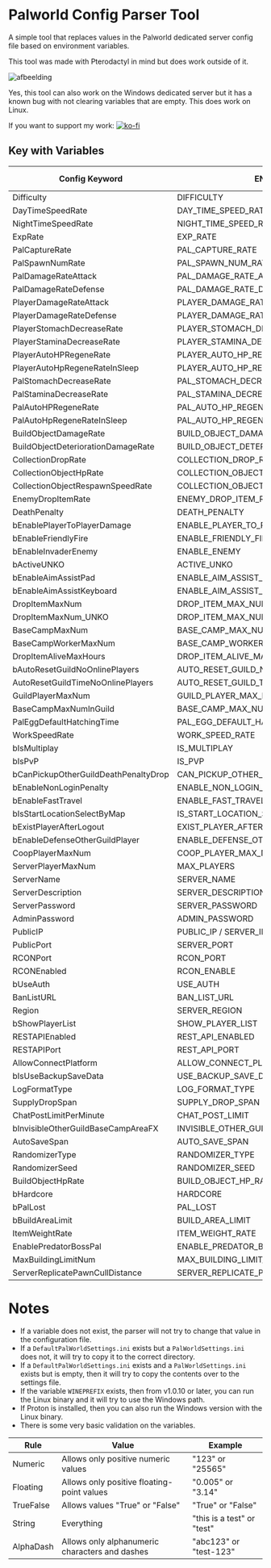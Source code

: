 # Palworld Config Parser Tool

A simple tool that replaces values in the Palworld dedicated server config file based on environment variables.

This tool was made with Pterodactyl in mind but does work outside of it.

![afbeelding](https://github.com/QuintenQVD0/Palword-server-config-parser/assets/67589015/1006e731-b397-4f39-9bca-69cfee4fd2f2)

Yes, this tool can also work on the Windows dedicated server but it has a known bug with not clearing variables that are empty. This does work on Linux.

If you want to support my work:
[![ko-fi](https://ko-fi.com/img/githubbutton_sm.svg)](https://ko-fi.com/J3J2HGECS)

## Key with Variables

| Config Keyword                          | ENV Variable                              | Pterodactyl Stock |
|-----------------------------------------|-------------------------------------------|-------------------|
| Difficulty                              | DIFFICULTY                                |                   |
| DayTimeSpeedRate                        | DAY_TIME_SPEED_RATE                       |                   |
| NightTimeSpeedRate                      | NIGHT_TIME_SPEED_RATE                     |                   |
| ExpRate                                 | EXP_RATE                                  |                   |
| PalCaptureRate                          | PAL_CAPTURE_RATE                          |                   |
| PalSpawnNumRate                         | PAL_SPAWN_NUM_RATE                        |                   |
| PalDamageRateAttack                     | PAL_DAMAGE_RATE_ATTACK                    |                   |
| PalDamageRateDefense                    | PAL_DAMAGE_RATE_DEFENSE                   |                   |
| PlayerDamageRateAttack                  | PLAYER_DAMAGE_RATE_ATTACK                 |                   |
| PlayerDamageRateDefense                 | PLAYER_DAMAGE_RATE_DEFENSE                |                   |
| PlayerStomachDecreaseRate               | PLAYER_STOMACH_DECREACE_RATE              |                   |
| PlayerStaminaDecreaseRate               | PLAYER_STAMINA_DECREACE_RATE              |                   |
| PlayerAutoHPRegeneRate                  | PLAYER_AUTO_HP_REGENE_RATE                |                   |
| PlayerAutoHpRegeneRateInSleep           | PLAYER_AUTO_HP_REGENE_RATE_IN_SLEEP       |                   |
| PalStomachDecreaseRate                  | PAL_STOMACH_DECREACE_RATE                 |                   |
| PalStaminaDecreaseRate                  | PAL_STAMINA_DECREACE_RATE                 |                   |
| PalAutoHPRegeneRate                     | PAL_AUTO_HP_REGENE_RATE                   |                   |
| PalAutoHpRegeneRateInSleep              | PAL_AUTO_HP_REGENE_RATE_IN_SLEEP          |                   |
| BuildObjectDamageRate                   | BUILD_OBJECT_DAMAGE_RATE                  |                   |
| BuildObjectDeteriorationDamageRate      | BUILD_OBJECT_DETERIORATION_DAMAGE_RATE    |                   |
| CollectionDropRate                      | COLLECTION_DROP_RATE                      |                   |
| CollectionObjectHpRate                  | COLLECTION_OBJECT_HP_RATE                 |                   |
| CollectionObjectRespawnSpeedRate        | COLLECTION_OBJECT_RESPAWN_SPEED_RATE      |                   |
| EnemyDropItemRate                       | ENEMY_DROP_ITEM_RATE                      |                   |
| DeathPenalty                            | DEATH_PENALTY                             |                   |
| bEnablePlayerToPlayerDamage             | ENABLE_PLAYER_TO_PLAYER_DAMAGE            |                   |
| bEnableFriendlyFire                     | ENABLE_FRIENDLY_FIRE                      |                   |
| bEnableInvaderEnemy                     | ENABLE_ENEMY                              | ✅                |
| bActiveUNKO                             | ACTIVE_UNKO                               |                   |
| bEnableAimAssistPad                     | ENABLE_AIM_ASSIST_PAD                     |                   |
| bEnableAimAssistKeyboard                | ENABLE_AIM_ASSIST_KEYBOARD                |                   |
| DropItemMaxNum                          | DROP_ITEM_MAX_NUM                         |                   |
| DropItemMaxNum_UNKO                     | DROP_ITEM_MAX_NUM_UNKO                    |                   |
| BaseCampMaxNum                          | BASE_CAMP_MAX_NUM                         |                   |
| BaseCampWorkerMaxNum                    | BASE_CAMP_WORKER_MAX_NUM                  |                   |
| DropItemAliveMaxHours                   | DROP_ITEM_ALIVE_MAX_HOURS                 |                   |
| bAutoResetGuildNoOnlinePlayers          | AUTO_RESET_GUILD_NO_ONLINE_PLAYERS        |                   |
| AutoResetGuildTimeNoOnlinePlayers       | AUTO_RESET_GUILD_TIME_NO_ONLINE_PLAYERS   |                   |
| GuildPlayerMaxNum                       | GUILD_PLAYER_MAX_NUM                      |                   |
| BaseCampMaxNumInGuild                   | BASE_CAMP_MAX_NUM_IN_GUILD                |                   |
| PalEggDefaultHatchingTime               | PAL_EGG_DEFAULT_HATCHING_TIME             |                   |
| WorkSpeedRate                           | WORK_SPEED_RATE                           |                   |
| bIsMultiplay                            | IS_MULTIPLAY                              |                   |
| bIsPvP                                  | IS_PVP                                    |                   |
| bCanPickupOtherGuildDeathPenaltyDrop    | CAN_PICKUP_OTHER_GUILD_DEATH_PENALTY_DROP |                   |
| bEnableNonLoginPenalty                  | ENABLE_NON_LOGIN_PENALTY                  |                   |
| bEnableFastTravel                       | ENABLE_FAST_TRAVEL                        |                   |
| bIsStartLocationSelectByMap             | IS_START_LOCATION_SELECT_BY_MAP           |                   |
| bExistPlayerAfterLogout                 | EXIST_PLAYER_AFTER_LOGOUT                 |                   |
| bEnableDefenseOtherGuildPlayer          | ENABLE_DEFENSE_OTHER_GUILD_PLAYER         |                   |
| CoopPlayerMaxNum                        | COOP_PLAYER_MAX_NUM                       |                   |
| ServerPlayerMaxNum                      | MAX_PLAYERS                               | ✅                |
| ServerName                              | SERVER_NAME                               | ✅                |
| ServerDescription                       | SERVER_DESCRIPTION                        | ✅                |
| ServerPassword                          | SERVER_PASSWORD                           | ✅                |
| AdminPassword                           | ADMIN_PASSWORD                            | ✅                |
| PublicIP                                | PUBLIC_IP / SERVER_IP (v1.0.10 or later)  | ✅                |
| PublicPort                              | SERVER_PORT                               | ✅                |
| RCONPort                                | RCON_PORT                                 | ✅                |
| RCONEnabled                             | RCON_ENABLE                               | ✅                |
| bUseAuth                                | USE_AUTH                                  |                   |
| BanListURL                              | BAN_LIST_URL                              |                   |
| Region                                  | SERVER_REGION                             |                   |
| bShowPlayerList                         | SHOW_PLAYER_LIST                          |                   |
| RESTAPIEnabled                          | REST_API_ENABLED                          |                   |
| RESTAPIPort                             | REST_API_PORT                             |                   |
| AllowConnectPlatform                    | ALLOW_CONNECT_PLATFORM                    |                   |
| bIsUseBackupSaveData                    | USE_BACKUP_SAVE_DATA                      |                   |
| LogFormatType                           | LOG_FORMAT_TYPE                           |                   |
| SupplyDropSpan                          | SUPPLY_DROP_SPAN                          |                   |
| ChatPostLimitPerMinute                  | CHAT_POST_LIMIT                           |                   |
| bInvisibleOtherGuildBaseCampAreaFX      | INVISIBLE_OTHER_GUILD_BASE                |                   |
| AutoSaveSpan                            | AUTO_SAVE_SPAN                            |                   |
| RandomizerType                          | RANDOMIZER_TYPE                           |                   |
| RandomizerSeed                          | RANDOMIZER_SEED                           |                   |
| BuildObjectHpRate                       | BUILD_OBJECT_HP_RATE                      |                   |
| bHardcore                               | HARDCORE                                  |                   |
| bPalLost                                | PAL_LOST                                  |                   |
| bBuildAreaLimit                         | BUILD_AREA_LIMIT                          |                   |
| ItemWeightRate                          | ITEM_WEIGHT_RATE                          |                   |
| EnablePredatorBossPal                   | ENABLE_PREDATOR_BOSS_PAL                  |                   |
| MaxBuildingLimitNum                     | MAX_BUILDING_LIMIT_NUM                    |                   |
| ServerReplicatePawnCullDistance         | SERVER_REPLICATE_PAWN_CULL_DISTANCE       |                   |


# Notes

- If a variable does not exist, the parser will not try to change that value in the configuration file.
- If a `DefaultPalWorldSettings.ini` exists but a `PalWorldSettings.ini` does not, it will try to copy it to the correct directory.
- If a `DefaultPalWorldSettings.ini` exists and a `PalWorldSettings.ini` exists but is empty, then it will try to copy the contents over to the settings file.
- If the variable `WINEPREFIX` exists, then from v1.0.10 or later, you can run the Linux binary and it will try to use the Windows path.
- If Proton is installed, then you can also run the Windows version with the Linux binary.
- There is some very basic validation on the variables.

| Rule       | Value                                   | Example          |
|------------|-----------------------------------------|------------------|
| Numeric    | Allows only positive numeric values     | "123" or "25565" |
| Floating   | Allows only positive floating-point values | "0.005" or "3.14" |
| TrueFalse  | Allows values "True" or "False"         | "True" or "False"|
| String     | Everything                              | "this is a test" or "test" |
| AlphaDash  | Allows only alphanumeric characters and dashes | "abc123" or "test-123" |
